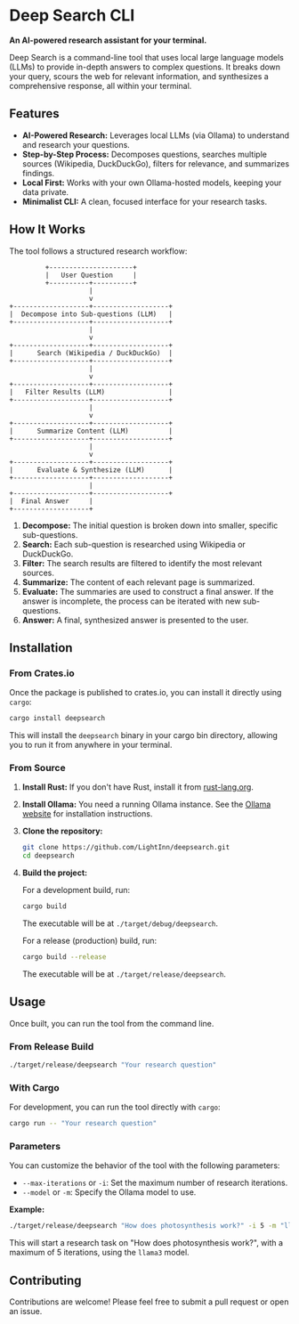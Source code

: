 # Deep Search CLI

**An AI-powered research assistant for your terminal.**

Deep Search is a command-line tool that uses local large language models (LLMs) to provide in-depth answers to complex questions. It breaks down your query, scours the web for relevant information, and synthesizes a comprehensive response, all within your terminal.

## Features

*   **AI-Powered Research:** Leverages local LLMs (via Ollama) to understand and research your questions.
*   **Step-by-Step Process:** Decomposes questions, searches multiple sources (Wikipedia, DuckDuckGo), filters for relevance, and summarizes findings.
*   **Local First:** Works with your own Ollama-hosted models, keeping your data private.
*   **Minimalist CLI:** A clean, focused interface for your research tasks.

## How It Works

The tool follows a structured research workflow:

```
         +---------------------+
         |   User Question     |
         +----------+----------+
                    |
                    v
+-------------------+-------------------+
|  Decompose into Sub-questions (LLM)   |
+-------------------+-------------------+
                    |
                    v
+-------------------+-------------------+
|      Search (Wikipedia / DuckDuckGo)  |
+-------------------+-------------------+
                    |
                    v
+-------------------+-------------------+
|   Filter Results (LLM)                |
+-------------------+-------------------+
                    |
                    v
+-------------------+-------------------+
|      Summarize Content (LLM)          |
+-------------------+-------------------+
                    |
                    v
+-------------------+-------------------+
|      Evaluate & Synthesize (LLM)      |
+-------------------+-------------------+
                    |
+-------------------+-------------------+
|  Final Answer     |
+-------------------+
```

1.  **Decompose:** The initial question is broken down into smaller, specific sub-questions.
2.  **Search:** Each sub-question is researched using Wikipedia or DuckDuckGo.
3.  **Filter:** The search results are filtered to identify the most relevant sources.
4.  **Summarize:** The content of each relevant page is summarized.
5.  **Evaluate:** The summaries are used to construct a final answer. If the answer is incomplete, the process can be iterated with new sub-questions.
6.  **Answer:** A final, synthesized answer is presented to the user.

## Installation

### From Crates.io

Once the package is published to crates.io, you can install it directly using `cargo`:

```bash
cargo install deepsearch
```

This will install the `deepsearch` binary in your cargo bin directory, allowing you to run it from anywhere in your terminal.

### From Source

1.  **Install Rust:** If you don't have Rust, install it from [rust-lang.org](https://www.rust-lang.org/).
2.  **Install Ollama:** You need a running Ollama instance. See the [Ollama website](https://ollama.ai/) for installation instructions.
3.  **Clone the repository:**
    ```bash
    git clone https://github.com/LightInn/deepsearch.git
    cd deepsearch
    ```
4.  **Build the project:**

    For a development build, run:
    ```bash
    cargo build
    ```
    The executable will be at `./target/debug/deepsearch`.

    For a release (production) build, run:
    ```bash
    cargo build --release
    ```
    The executable will be at `./target/release/deepsearch`.

## Usage

Once built, you can run the tool from the command line.

### From Release Build

```bash
./target/release/deepsearch "Your research question"
```

### With Cargo

For development, you can run the tool directly with `cargo`:

```bash
cargo run -- "Your research question"
```

### Parameters

You can customize the behavior of the tool with the following parameters:

*   `--max-iterations` or `-i`: Set the maximum number of research iterations.
*   `--model` or `-m`: Specify the Ollama model to use.

**Example:**

```bash
./target/release/deepsearch "How does photosynthesis work?" -i 5 -m "llama3"
```

This will start a research task on "How does photosynthesis work?", with a maximum of 5 iterations, using the `llama3` model.

## Contributing

Contributions are welcome! Please feel free to submit a pull request or open an issue.
